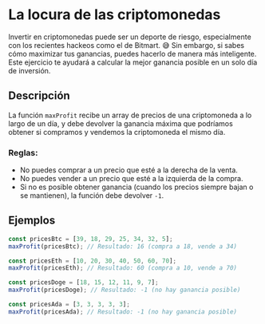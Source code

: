 # La locura de las criptomonedas

Invertir en criptomonedas puede ser un deporte de riesgo, especialmente con los recientes hackeos como el de Bitmart. 😅 Sin embargo, si sabes cómo maximizar tus ganancias, puedes hacerlo de manera más inteligente. Este ejercicio te ayudará a calcular la mejor ganancia posible en un solo día de inversión.

## Descripción

La función `maxProfit` recibe un array de precios de una criptomoneda a lo largo de un día, y debe devolver la ganancia máxima que podríamos obtener si compramos y vendemos la criptomoneda el mismo día.

### Reglas:
- No puedes comprar a un precio que esté a la derecha de la venta.
- No puedes vender a un precio que esté a la izquierda de la compra.
- Si no es posible obtener ganancia (cuando los precios siempre bajan o se mantienen), la función debe devolver `-1`.

## Ejemplos

```js
const pricesBtc = [39, 18, 29, 25, 34, 32, 5];
maxProfit(pricesBtc); // Resultado: 16 (compra a 18, vende a 34)

const pricesEth = [10, 20, 30, 40, 50, 60, 70];
maxProfit(pricesEth); // Resultado: 60 (compra a 10, vende a 70)

const pricesDoge = [18, 15, 12, 11, 9, 7];
maxProfit(pricesDoge); // Resultado: -1 (no hay ganancia posible)

const pricesAda = [3, 3, 3, 3, 3];
maxProfit(pricesAda); // Resultado: -1 (no hay ganancia posible)
